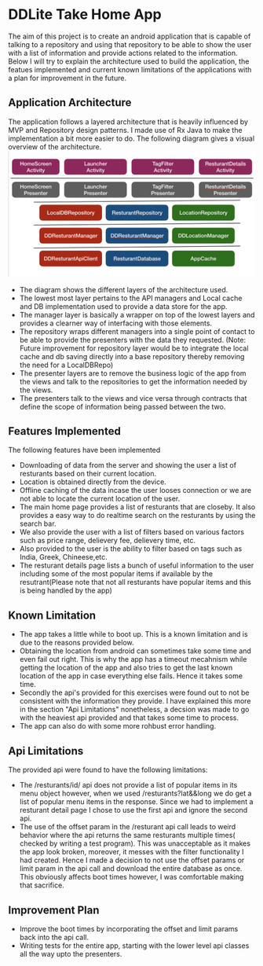 # DDLite Take Home App

The aim of this project is to create an android application that is capable of talking to a repository and using that repository to be able to show the user with a list of information and provide actions related to the information.
Below I will try to explain the architecture used to build the application, the featues implemented and current known limitations of the applications with a plan for improvement in the future.

## Application Architecture

The application follows a layered architecture that is heavily influenced by MVP and Repository design patterns. I made use of Rx Java to make the implementation a bit more easier to do. The following diagram gives a visual overview of the architecture.
![alt text](https://github.com/abhishekdewan101/TakeHomeApp/blob/master/architecture.png)

* The diagram shows the different layers of the architecture used.
* The lowest most layer pertains to the API managers and Local cache and DB implementation used to provide a data store for the app.
* The manager layer is basically a wrapper on top of the lowest layers and provides a clearner way of interfacing with those elements.
* The repository wraps different managers into a single point of contact to be able to provide the presenters with the data they requested. (Note: Future improvement for repository layer would be to integrate the local cache and db saving directly into a base repository thereby removing the need for a LocalDBRepo)
* The presenter layers are to remove the business logic of the app from the views and talk to the repositories to get the information needed by the views.
* The presenters talk to the views and vice versa through contracts that define the scope of information being passed between the two.

## Features Implemented
The following features have been implemented
* Downloading of data from the server and showing the user a list of resturants based on their current location.
* Location is obtained directly from the device.
* Offline caching of the data incase the user looses connection or we are not able to locate the current location of the user. 
* The main home page provides a list of resturants that are closeby. It also provides a easy way to do realtime search on the resturants by using the search bar.
* We also provide the user with a list of filters based on various factors such as price range, delievery fee, delievery time, etc. 
* Also provided to the user is the ability to filter based on tags such as India, Greek, Chineese,etc.
* The resturant details page lists a bunch of useful information to the user including some of the most popular items if available by the resutrant(Please note that not all resturants have popular items and this is being handled by the app)

## Known Limitation
* The app takes a little while to boot up. This is a known limitation and is due to the reasons provided below.
* Obtaining the location from android can sometimes take some time and even fail out right. This is why the app has a timeout mecahnism while getting the location of the app and also tries to get the last known location of the app in case everything else fails. Hence it takes some time.
* Secondly the api's provided for this exercises were found out to not be consistent with the information they provide. I have explained this more in the section "Api Limitations" nonetheless, a decsion was made to go with the heaviest api provided and that takes some time to process.
* The app can also do with some more rohbust error handling. 

## Api Limitations
The provided api were found to have the following limitations:
* The /resturants/id/ api does not provide a list of popular items in its menu object however, when we used /resturants?lat&&long we do get a list of popular menu items in the response. Since we had to implement a resturant detail page I chose to use the first api and ignore the second api.
* The use of the offset param in the /resturant api call leads to weird behavior where the api returns the same resturants multiple times( checked by writing a test program). This was unacceptable as it makes the app look broken, moreover, it messes with the filter functionality I had created. Hence I made a decision to not use the offset params or limit param in the api call and download the entire database as once. This obviously affects boot times however, I was comfortable making that sacrifice.

## Improvement Plan
* Improve the boot times by incorporating the offset and limit params back into the api call.
* Writing tests for the entire app, starting with the lower level api classes all the way upto the presenters.
